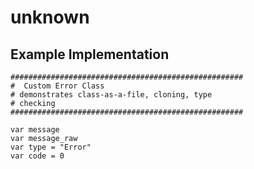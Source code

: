 # unknown
## Example Implementation

```gdscript
####################################################
#  Custom Error Class
# demonstrates class-as-a-file, cloning, type 
# checking
####################################################

var message
var message_raw
var type = "Error"
var code = 0
```
